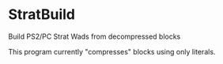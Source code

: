 # StratBuild
Build PS2/PC Strat Wads from decompressed blocks

This program currently "compresses" blocks using only literals.
